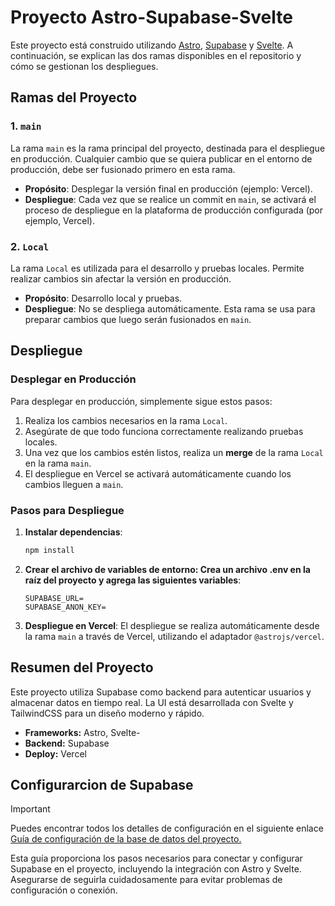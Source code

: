 # Proyecto Astro-Supabase-Svelte

Este proyecto está construido utilizando [Astro](https://astro.build/), [Supabase](https://supabase.io/) y [Svelte](https://svelte.dev/). A continuación, se explican las dos ramas disponibles en el repositorio y cómo se gestionan los despliegues.

## Ramas del Proyecto

### 1. `main`
La rama `main` es la rama principal del proyecto, destinada para el despliegue en producción. Cualquier cambio que se quiera publicar en el entorno de producción, debe ser fusionado primero en esta rama.

- **Propósito**: Desplegar la versión final en producción (ejemplo: Vercel).
- **Despliegue**: Cada vez que se realice un commit en `main`, se activará el proceso de despliegue en la plataforma de producción configurada (por ejemplo, Vercel).

### 2. `Local`
La rama `Local` es utilizada para el desarrollo y pruebas locales. Permite realizar cambios sin afectar la versión en producción.

- **Propósito**: Desarrollo local y pruebas.
- **Despliegue**: No se despliega automáticamente. Esta rama se usa para preparar cambios que luego serán fusionados en `main`.

## Despliegue

### Desplegar en Producción

Para desplegar en producción, simplemente sigue estos pasos:

1. Realiza los cambios necesarios en la rama `Local`.
2. Asegúrate de que todo funciona correctamente realizando pruebas locales.
3. Una vez que los cambios estén listos, realiza un **merge** de la rama `Local` en la rama `main`.
4. El despliegue en Vercel se activará automáticamente cuando los cambios lleguen a `main`.

### Pasos para Despliegue

1. **Instalar dependencias**:
   ```bash
   npm install
   ```
2. **Crear el archivo de variables de entorno: Crea un archivo .env en la raíz del proyecto y agrega las siguientes variables**:
    ```.env
    SUPABASE_URL=
    SUPABASE_ANON_KEY=
    ```
3. **Despliegue en Vercel**: 
    El despliegue se realiza automáticamente desde la rama `main` a través de Vercel, utilizando el adaptador `@astrojs/vercel`.

## Resumen del Proyecto
Este proyecto utiliza Supabase como backend para autenticar usuarios y almacenar datos en tiempo real. La UI está desarrollada con Svelte y TailwindCSS para un diseño moderno y rápido.

- **Frameworks:** Astro, Svelte-
- **Backend:** Supabase
- **Deploy:** Vercel

## Configurarcion de Supabase

>[!IMPORTANT]
>Puedes encontrar todos los detalles de configuración en el siguiente enlace [Guía de configuración de la base de datos del proyecto.](https://github.com/Cas74l4n/Astro_Supabase_Svelte/tree/Local/README.md)

Esta guía proporciona los pasos necesarios para conectar y configurar Supabase en el proyecto, incluyendo la integración con Astro y Svelte. Asegurarse de seguirla cuidadosamente para evitar problemas de configuración o conexión.

